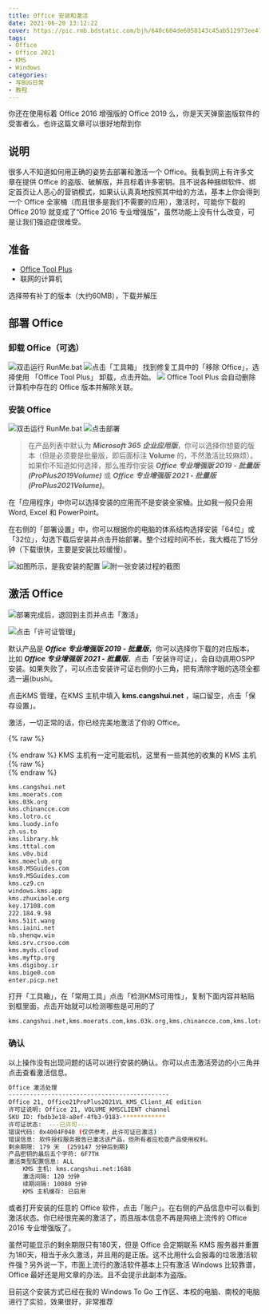 ```yaml
---
title: Office 安装和激活
date: 2021-06-20 13:12:22
cover: https://pic.rmb.bdstatic.com/bjh/640c604de6050143c45ab512973ee479.jpeg
tags:
- Office
- Office 2021
- KMS
- Windows
categories:
- 写BUG日常
- 教程
---
```

你还在使用标着 Office 2016 增强版的 Office 2019 么，你是天天弹窗盗版软件的受害者么，也许这篇文章可以很好地帮到你
<!--more-->

## 说明

很多人不知道如何用正确的姿势去部署和激活一个 Office。我看到网上有许多文章在提供 Office 的盗版、破解版，并且标着许多密钥。且不说各种捆绑软件、绑定首页让人恶心的营销模式，如果认认真真地按照其中给的方法，基本上你会得到一个 Office 全家桶（而且很多是我们不需要的应用），激活时，可能你下载的 Office 2019 就变成了“Office 2016 专业增强版”，虽然功能上没有什么改变，可是让我们强迫症很难受。

## 准备

- [Office Tool Plus](https://otp.landian.vip/zh-cn/download.html)
- 联网的计算机

选择带有补丁的版本（大约60MB），下载并解压

## 部署 Office

### 卸载 Office（可选）

![双击运行 RunMe.bat](https://pic.rmb.bdstatic.com/bjh/d545aa9d010c091f98543b5f49990c63.png)
![点击「工具箱」](https://pic.rmb.bdstatic.com/bjh/6585aa79a59be49f882df758fe87b9c2.png)
找到修复工具中的「移除 Office」，选择使用 「Office Tool Plus」 卸载，点击开始。
![](https://pic.rmb.bdstatic.com/bjh/d8d494233df922f0e888e1c652c82354.png)
Office Tool Plus 会自动删除计算机中存在的 Office 版本并解除关联。

### 安装 Office

![双击运行 RunMe.bat](https://pic.rmb.bdstatic.com/bjh/d545aa9d010c091f98543b5f49990c63.png)
![点击部署](https://pic.rmb.bdstatic.com/bjh/37032a44bdaa9fa25498d16f21011b1f.png)

>在产品列表中默认为 ***Microsoft 365 企业应用版***，你可以选择你想要的版本（但是必须要是批量版，即后面标注 **Volume** 的，不然激活比较麻烦）。如果你不知道如何选择，那么推荐你安装 ***Office 专业增强版 2019 - 批量版(ProPlus2019Volume)*** 或 ***Office 专业增强版 2021 - 批量版(ProPlus2021Volume)***。

在「应用程序」中你可以选择安装的应用而不是安装全家桶。比如我一般只会用 Word, Excel 和 PowerPoint。

在右侧的「部署设置」中，你可以根据你的电脑的体系结构选择安装「64位」或「32位」，勾选下载后安装并点击开始部署。整个过程时间不长，我大概花了15分钟（下载很快，主要是安装比较缓慢）。

![如图所示，是我安装的配置](https://pic.rmb.bdstatic.com/bjh/37564eaf35765f89e6a8b318eda3aa9d.png)
![附一张安装过程的截图](https://pic.rmb.bdstatic.com/bjh/2e404aca3a3127c83723f6ac4237ec2d.png)

## 激活 Office

![部署完成后，退回到主页并点击「激活」](https://pic.rmb.bdstatic.com/bjh/be1c882b1260fefad024146324aa5936.png)

![点击「许可证管理」](https://pic.rmb.bdstatic.com/bjh/4a5dce7f15a092cd4c7e4e8c7a27a997.png)

默认产品是 ***Office 专业增强版 2019 - 批量版***，你可以选择你下载的对应版本，比如 ***Office 专业增强版 2021 - 批量版***，点击「安装许可证」，会自动调用OSPP安装。如果失败了，可以点击安装许可证右侧的小三角，把有清除字眼的选项全都选一遍(bushi。

点击KMS 管理，在KMS 主机中填入 **kms.cangshui.net** ，端口留空，点击「保存设置」。

激活，一切正常的话，你已经完美地激活了你的 Office。

{% raw %}<article class="message is-danger"><div class="message-body">{% endraw %}
KMS 主机有一定可能宕机，这里有一些其他的收集的 KMS 主机
{% raw %}</div></article>{% endraw %}

``` html 备用 KMS 主机
kms.cangshui.net
kms.moerats.com
kms.03k.org
kms.chinancce.com
kms.lotro.cc
kms.luody.info
zh.us.to
kms.library.hk
kms.tttal.com
kms.v0v.bid
kms.moeclub.org
kms8.MSGuides.com
kms9.MSGuides.com
kms.cz9.cn
windows.kms.app
kms.zhuxiaole.org
key.17108.com
222.184.9.98
kms.51it.wang
kms.iaini.net
nb.shenqw.win
kms.srv.crsoo.com
kms.myds.cloud
kms.myftp.org
kms.digiboy.ir
kms.bige0.com
enter.picp.net
```
打开「工具箱」，在「常用工具」点击「检测KMS可用性」，复制下面内容并粘贴到框里面，点击开始就可以检测哪些是可用的了
``` html 
kms.cangshui.net,kms.moerats.com,kms.03k.org,kms.chinancce.com,kms.lotro.cc,kms.luody.info,zh.us.to,kms.library.hk,kms.tttal.com,kms.v0v.bid,kms.moeclub.org,kms8.MSGuides.com,kms9.MSGuides.com,kms.cz9.cn,windows.kms.app,kms.zhuxiaole.org,222.184.9.98,kms.51it.wang,kms.iaini.net,nb.shenqw.win,kms.myds.cloud,kms.myftp.org,kms.digiboy.ir,kms.bige0.com,enter.picp.net
```


### 确认

以上操作没有出现问题的话可以进行安装的确认。你可以点击激活旁边的小三角并点击查看激活信息。
``` bash 激活信息
Office 激活处理
---------------------------------------------
Office 21, Office21ProPlus2021VL_KMS_Client_AE edition
许可证说明: Office 21, VOLUME_KMSCLIENT channel
SKU ID: fbdb3e18-a8ef-4fb3-9183-************
许可证状态:  ---已许可---
错误代码: 0x4004F040 (仅供参考，此许可证已激活)
错误信息: 软件授权服务报告已激活该产品，但所有者应检查产品使用权利。
剩余期限: 179 天  (259147 分钟后到期)
产品密钥的最后五个字符: 6F7TH
激活类型配置信息: ALL
	KMS 主机: kms.cangshui.net:1688
	激活间隔: 120 分钟
	续期间隔: 10080 分钟
	KMS 主机缓存: 已启用
```

或者打开安装的任意的 Office 软件，点击「账户」。在右侧的产品信息中可以看到激活状态。你已经很完美的激活了，而且版本信息不再是网络上流传的 Office 2016 专业增强版了。

虽然可能显示的剩余期限只有180天，但是 Office 会定期联系 KMS 服务器并重置为180天，相当于永久激活，并且用的是正版。这不比用什么会报毒的垃圾激活软件强？另外说一下，市面上流行的激活软件基本上只有激活 Windows 比较靠谱，Office 最好还是用文章的办法。且不会提示此副本为盗版。

目前这个安装方式已经在我的 Windows To Go 工作区、本校的电脑、南校的电脑进行了实验，效果很好，非常推荐
